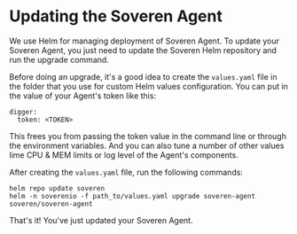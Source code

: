 # Updating the Soveren Agent

We use Helm for managing deployment of Soveren Agent. To update your Soveren Agent, you just need to update the Soveren Helm repository and run the upgrade command.

Before doing an upgrade, it's a good idea to create the `values.yaml` file in the folder that you use for custom Helm values configuration. You can put in the value of your Agent's token like this:

```shell
digger:
  token: <TOKEN>
```
This frees you from passing the token value in the command line or through the environment variables. And you can also tune a number of other values lime CPU & MEM limits or log level of the Agent's components.

After creating the `values.yaml` file, run the following commands:

```shell
helm repo update soveren
helm -n soverenio -f path_to/values.yaml upgrade soveren-agent soveren/soveren-agent
```
That's it! You've just updated your Soveren Agent.
